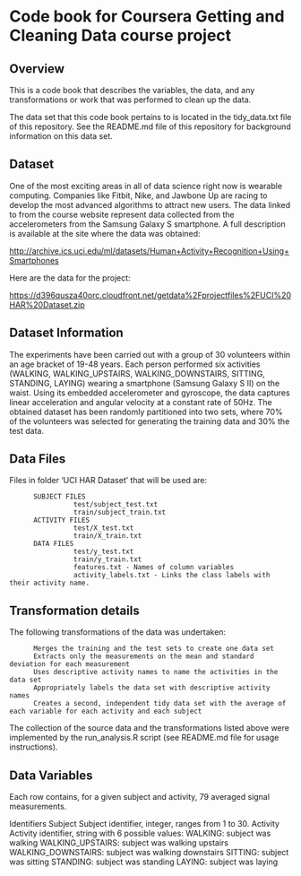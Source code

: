 # Code book for Coursera Getting and Cleaning Data course project

## Overview
This is a code book that describes the variables, the data, and any transformations or work that was performed to clean up the data.

The data set that this code book pertains to is located in the tidy_data.txt file of this repository. See the README.md file of this repository for background information on this data set.

## Dataset
One of the most exciting areas in all of data science right now is wearable computing. Companies like Fitbit, Nike, and Jawbone Up are racing to develop the most advanced algorithms to attract new users. The data linked to from the course website represent data collected from the accelerometers from the Samsung Galaxy S smartphone. A full description is available at the site where the data was obtained:

http://archive.ics.uci.edu/ml/datasets/Human+Activity+Recognition+Using+Smartphones

Here are the data for the project:

https://d396qusza40orc.cloudfront.net/getdata%2Fprojectfiles%2FUCI%20HAR%20Dataset.zip

## Dataset Information
The experiments have been carried out with a group of 30 volunteers within an age bracket of 19-48 years. Each person performed six activities (WALKING, WALKING_UPSTAIRS, WALKING_DOWNSTAIRS, SITTING, STANDING, LAYING) wearing a smartphone (Samsung Galaxy S II) on the waist. Using its embedded accelerometer and gyroscope, the data captures linear acceleration and angular velocity at a constant rate of 50Hz. The obtained dataset has been randomly partitioned into two sets, where 70% of the volunteers was selected for generating the training data and 30% the test data.

## Data Files
Files in folder ‘UCI HAR Dataset’ that will be used are:

          SUBJECT FILES
                    test/subject_test.txt
                    train/subject_train.txt
          ACTIVITY FILES
                    test/X_test.txt
                    train/X_train.txt
          DATA FILES
                    test/y_test.txt
                    train/y_train.txt
                    features.txt - Names of column variables
                    activity_labels.txt - Links the class labels with their activity name.

## Transformation details
The following transformations of the data was undertaken:

          Merges the training and the test sets to create one data set
          Extracts only the measurements on the mean and standard deviation for each measurement
          Uses descriptive activity names to name the activities in the data set
          Appropriately labels the data set with descriptive activity names
          Creates a second, independent tidy data set with the average of each variable for each activity and each subject

The collection of the source data and the transformations listed above were implemented by the run_analysis.R script (see README.md file for usage instructions).

## Data Variables
Each row contains, for a given subject and activity, 79 averaged signal measurements.

Identifiers
          Subject
            Subject identifier, integer, ranges from 1 to 30.
          Activity
            Activity identifier, string with 6 possible values:
                    WALKING: subject was walking
                    WALKING_UPSTAIRS: subject was walking upstairs
                    WALKING_DOWNSTAIRS: subject was walking downstairs
                    SITTING: subject was sitting
                    STANDING: subject was standing
                    LAYING: subject was laying

